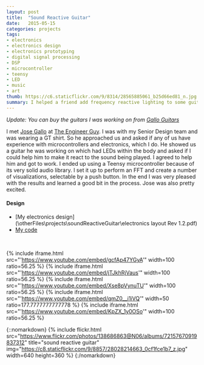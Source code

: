 ```yaml
---
layout: post
title:  "Sound Reactive Guitar"
date:   2015-05-15
categories: projects
tags:
- electronics
- electronics design
- electronics prototyping
- digital signal processing
- DSP
- microcontroller
- teensy
- LED
- music
- art
thumb: https://c6.staticflickr.com/9/8314/28565885061_b25d66ed81_n.jpg
summary: I helped a friend add frequency reactive lighting to some guitars which he was building
---
```

_Update: You can buy the guitars I was working on from [Gallo Guitars](http://www.gallo.guitars/)_

I met [Jose Gallo](http://www.josegallo.com/) at [The Engineer Guy](http://www.theengineerguy.com/). I was with my Senior Design team and was wearing a GT shirt. So he approached us and asked if any of us have experience with microcontrollers and electronics, which I do. He showed us a guitar he was working on which had LEDs within the body and asked if I could help him to make it react to the sound being played. I agreed to help him and got to work. I ended up using a Teensy microcontroller because of its very solid audio library. I set it up to perform an FFT and create a number of visualizations, selectable by a push button. In the end I was very pleased with the results and learned a good bit in the process. Jose was also pretty excited.

#### Design
* [My electronics design](\otherFiles\projects\soundReactiveGuitar\electronics layout Rev 1.2.pdf)
* [My code](https://github.com/mjsobrep/soundReactiveGuitar)

<br/>

{% include iframe.html src="'https://www.youtube.com/embed/gcfAp47YGyA'" width=100 ratio=56.25 %}
{% include iframe.html src="'https://www.youtube.com/embed/jTJkhRjVaus'" width=100 ratio=56.25 %}
{% include iframe.html src="'https://www.youtube.com/embed/Xse8pVynuTU'" width=100 ratio=56.25 %}
{% include iframe.html src="'https://www.youtube.com/embed/qmZ0__i1iVQ'" width=50 ratio=177.7777777777778 %}
{% include iframe.html src="'https://www.youtube.com/embed/KpZX_1y0OSo'" width=100 ratio=56.25 %}

{::nomarkdown}
{% include flickr.html
        src="https://www.flickr.com/photos/138686863@N06/albums/72157670919837312"
        title="sound reactive guitar"
        img="https://c8.staticflickr.com/9/8857/28028214663_0cf1fce1b7_z.jpg"
        width=640
        height=360
        %}
{:/nomarkdown}

